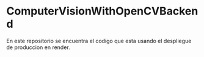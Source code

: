 # ComputerVisionWithOpenCVBackend
En este repositorio se encuentra el codigo que esta usando el despliegue de produccion en render.
